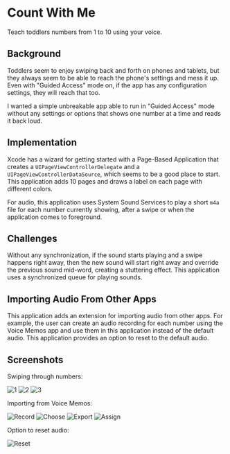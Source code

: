 # Count With Me
Teach toddlers numbers from 1 to 10 using your voice.

## Background
Toddlers seem to enjoy swiping back and forth on phones and tablets, but they always seem to be able to reach the phone's settings and mess it up.
Even with "Guided Access" mode on, if the app has any configuration settings, they will reach that too.

I wanted a simple unbreakable app able to run in "Guided Access" mode without any settings or options that shows one number at a time and reads it back loud.

## Implementation
Xcode has a wizard for getting started with a Page-Based Application that creates a `UIPageViewControllerDelegate` and a `UIPageViewControllerDataSource`, which seems to be a good place to start. This application adds 10 pages and draws a label on each page with different colors.

For audio, this application uses System Sound Services to play a short `m4a` file for each number currently showing, after a swipe or when the application comes to foreground.

## Challenges
Without any synchronization, if the sound starts playing and a swipe happens right away, then the new sound will start right away and override the previous sound mid-word, creating a stuttering effect. This application uses a synchronized queue for playing sounds.

## Importing Audio From Other Apps
This application adds an extension for importing audio from other apps. For example, the user can create an audio recording for each number using the Voice Memos app and use them in this application instead of the default audio. This application provides an option to reset to the default audio.

## Screenshots
Swiping through numbers:

![1](Docs/cw01.png?raw=true) ![2](Docs/cw02.png?raw=true) ![3](Docs/cw03.png?raw=true)

Importing from Voice Memos:

![Record](Docs/vm01.png?raw=true) ![Choose](Docs/vm02.png?raw=true) ![Export](Docs/vm03.png?raw=true) ![Assign](Docs/vm04.png?raw=true)

Option to reset audio:

![Reset](Docs/op01.png?raw=true)

